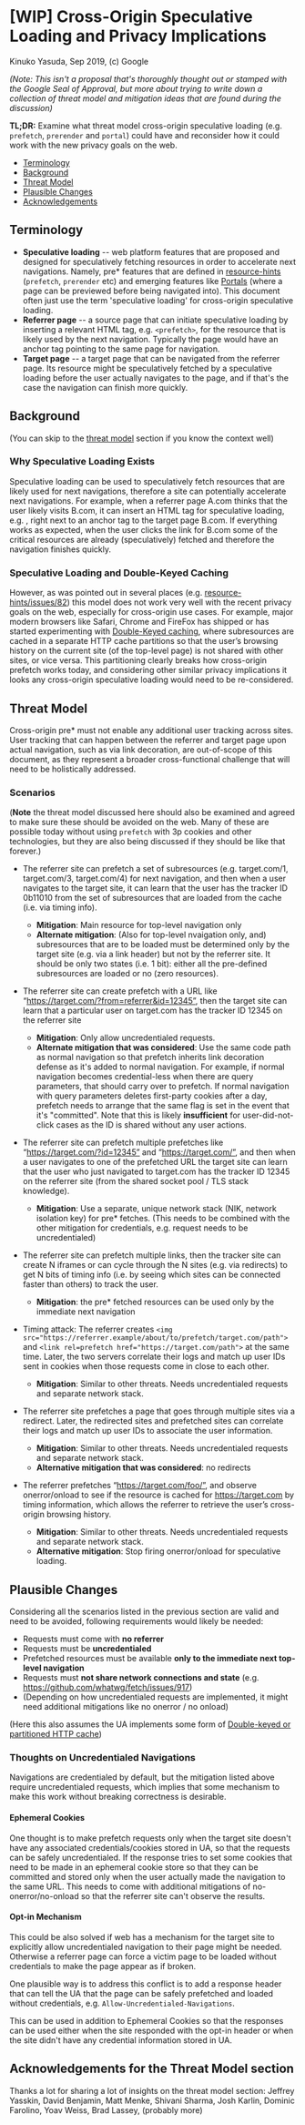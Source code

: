 # [WIP] Cross-Origin Speculative Loading and Privacy Implications

Kinuko Yasuda, Sep 2019, (c) Google

_(Note: This isn't a proposal that's thoroughly thought out or stamped with the Google Seal of Approval, but more about trying to write down a collection of threat model and mitigation ideas that are found during the discussion)_

**TL;DR:** Examine what threat model cross-origin speculative loading (e.g. `prefetch`, `prerender` and `portal`) could have and reconsider how it could work with the new privacy goals on the web.

- [Terminology](#terminology)
- [Background](#background)
- [Threat Model](#threat-model)
- [Plausible Changes](#plausible-changes)
- [Acknowledgements](#acknowledgements)

## Terminology

- **Speculative loading** -- web platform features that are proposed and designed for speculatively fetching resources in order to accelerate next navigations.  Namely, pre* features that are defined in [resource-hints](https://w3c.github.io/resource-hints/) (`prefetch`, `prerender` etc) and emerging features like [Portals](https://github.com/WICG/portals) (where a page can be previewed before being navigated into). This document often just use the term 'speculative loading' for cross-origin speculative loading.
- **Referrer page** -- a source page that can initiate speculative loading by inserting a relevant HTML tag, e.g. `<prefetch>`, for the resource that is likely used by the next navigation.  Typically the page would have an anchor tag pointing to the same page for navigation.
- **Target page** -- a target page that can be navigated from the referrer page.  Its resource might be speculatively fetched by a speculative loading before the user actually navigates to the page, and if that's the case the navigation can finish more quickly.

## Background

(You can skip to the [threat model](#threat-model) section if you know the context well)

### Why Speculative Loading Exists
Speculative loading can be used to speculatively fetch resources that are likely used for next navigations, therefore a site can potentially accelerate next navigations. For example, when a referrer page A.com thinks that the user likely visits B.com, it can insert an HTML tag for speculative loading, e.g. <prefetch>, right next to an anchor tag to the target page B.com. If everything works as expected, when the user clicks the link for B.com some of the critical resources are already (speculatively) fetched and therefore the navigation finishes quickly.

### Speculative Loading and Double-Keyed Caching
However, as was pointed out in several places (e.g. [resource-hints/issues/82](https://github.com/w3c/resource-hints/issues/82)) this model does not work very well with the recent privacy goals on the web, especially for cross-origin use cases. For example, major modern browsers like Safari, Chrome and FireFox has shipped or has started experimenting with [Double-Keyed caching](https://github.com/whatwg/fetch/issues/904), where subresources are cached in a separate HTTP cache partitions so that the user’s browsing history on the current site (of the top-level page) is not shared with other sites, or vice versa. This partitioning clearly breaks how cross-origin prefetch works today, and considering other similar privacy implications it looks any cross-origin speculative loading would need to be re-considered.

## Threat Model

Cross-origin pre* must not enable any additional user tracking across sites.  User tracking that can happen between the referrer and target page upon actual navigation, such as via link decoration, are out-of-scope of this document, as they represent a broader cross-functional challenge that will need to be holistically addressed.

### Scenarios

(**Note** the threat model discussed here should also be examined and agreed to make sure these should be avoided on the web. Many of these are possible today without using `prefetch` with 3p cookies and other technologies, but they are also being discussed if they should be like that forever.)

- The referrer site can prefetch a set of subresources (e.g. target.com/1, target.com/3, target.com/4) for next navigation, and then when a user navigates to the target site, it can learn that the user has the tracker ID 0b11010 from the set of subresources that are loaded from the cache (i.e. via timing info).
  - **Mitigation**: Main resource for top-level navigation only
  - **Alternate mitigation**: (Also for top-level nvaigation only, and) subresources that are to be loaded must be determined only by the target site (e.g. via a link header) but not by the referrer site. It should be only two states (i.e. 1 bit): either all the pre-defined subresources are loaded or no (zero resources).

- The referrer site can create prefetch with a URL like “https://target.com/?from=referrer&id=12345”, then the target site can learn that a particular user on target.com has the tracker ID 12345 on the referrer site
  - **Mitigation**: Only allow uncredentialed requests.
  - **Alternate mitigation that was considered**: Use the same code path as normal navigation so that prefetch inherits link decoration defense as it's added to normal navigation. For example, if normal navigation becomes credential-less when there are query parameters, that should carry over to prefetch. If normal navigation with query parameters deletes first-party cookies after a day, prefetch needs to arrange that the same flag is set in the event that it's "committed". Note that this is likely **insufficient** for user-did-not-click cases as the ID is shared without any user actions.

- The referrer site can prefetch multiple prefetches like “https://target.com/?id=12345” and “https://target.com/”, and then when a user navigates to one of the prefetched URL the target site can learn that the user who just navigated to target.com has the tracker ID 12345 on the referrer site (from the shared socket pool / TLS stack knowledge).
  - **Mitigation**: Use a separate, unique network stack (NIK, network isolation key) for pre* fetches. (This needs to be combined with the other mitigation for credentials, e.g. request needs to be uncredentialed)

- The referrer site can prefetch multiple links, then the tracker site can create N iframes or can cycle through the N sites (e.g. via redirects) to get N bits of timing info (i.e. by seeing which sites can be connected faster than others) to track the user.
  - **Mitigation**: the pre* fetched resources can be used only by the immediate next navigation

 - Timing attack: The referrer creates `<img src="https://referrer.example/about/to/prefetch/target.com/path">` and `<link rel=prefetch href="https://target.com/path">` at the same time. Later, the two servers correlate their logs and match up user IDs sent in cookies when those requests come in close to each other.
   - **Mitigation**: Similar to other threats. Needs uncredentialed requests and separate network stack.

- The referrer site prefetches a page that goes through multiple sites via a redirect. Later, the redirected sites and prefetched sites can correlate their logs and match up user IDs to associate the user information.
  - **Mitigation**: Similar to other threats. Needs uncredentialed requests and separate network stack.
  - **Alternative mitigation that was considered**: no redirects

- The referrer prefetches “https://target.com/foo/”, and observe onerror/onload to see if the resource is cached for https://target.com by timing information, which allows the referrer to retrieve the user’s cross-origin browsing history.
  - **Mitigation**: Similar to other threats. Needs uncredentialed requests and separate network stack.
  - **Alternative mitigation**: Stop firing onerror/onload for speculative loading.

## Plausible Changes

Considering all the scenarios listed in the previous section are valid and need to be avoided, following requirements would likely be needed:

- Requests must come with **no referrer**
- Requests must be **uncredentialed**
- Prefetched resources must be available **only to the immediate next top-level navigation**
- Requests must **not share network connections and state** (e.g. https://github.com/whatwg/fetch/issues/917)
- (Depending on how uncredentialed requests are implemented, it might need additional mitigations like no onerror / no onload)

(Here this also assumes the UA implements some form of [Double-keyed or partitioned HTTP cache](https://github.com/whatwg/fetch/issues/904))

### Thoughts on Uncredentialed Navigations

Navigations are credentialed by default, but the mitigation listed above require uncredentialed requests, which implies that some mechanism to make this work without breaking correctness is desirable.

#### Ephemeral Cookies

One thought is to make prefetch requests only when the target site doesn't have any associated credentials/cookies stored in UA, so that the requests can be safely uncredentialed. If the response tries to set some cookies that need to be made in an ephemeral cookie store so that they can be committed and stored only when the user actually made the navigation to the same URL.  This needs to come with additional mitigations of no-onerror/no-onload so that the referrer site can't observe the results.

#### Opt-in Mechanism

This could be also solved if web has a mechanism for the target site to explicitly allow uncredentialed navigation to their page might be needed.  Otherwise a referrer page can force a victim page to be loaded without credentials to make the page appear as if broken.

One plausible way is to address this conflict is to add a response header that can tell the UA that the page can be safely prefetched and loaded without credentials, e.g. `Allow-Uncredentialed-Navigations`.

This can be used in addition to Ephemeral Cookies so that the responses can be used either when the site responded with the opt-in header or when the site didn't have any credential information stored in UA.


## Acknowledgements for the Threat Model section

Thanks a lot for sharing a lot of insights on the threat model section:
Jeffrey Yasskin, David Benjamin, Matt Menke, Shivani Sharma, Josh Karlin, Dominic Farolino, Yoav Weiss, Brad Lassey, (probably more)
